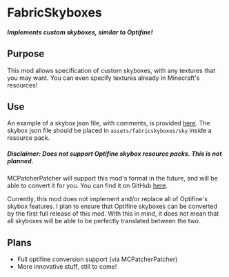 # FabricSkyboxes

##### Implements custom skyboxes, similar to Optifine!

## Purpose

This mod allows specification of custom skyboxes, with any textures that you may want.
You can even specify textures already in Minecraft's resources!

## Use

An example of a skybox json file, with comments, is provided [here](https://github.com/AMereBagatelle/fabricskyboxes/blob/master/example/sky_template.json).
The skybox json file should be placed in `assets/fabricskyboxes/sky` inside a resource pack.

##### Disclaimer:  Does not support Optifine skybox resource packs.  This is not planned.

MCPatcherPatcher will support this mod's format in the future, and will be able to convert it for you.
You can find it on GitHub [here](https://github.com/LambdAurora/MCPatcherPatcher).

Currently, this mod does not implement and/or replace all of Optifine's skybox features.
I plan to ensure that Optifine skyboxes can be converted by the first full release of this mod.
With this in mind, it does not mean that all skyboxes will be able to be perfectly translated between the two.

## Plans

- Full optifine conversion support (via MCPatcherPatcher)
- More innovative stuff, still to come!
